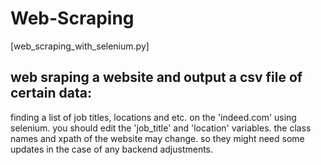 # Web-Scraping
[web_scraping_with_selenium.py]
## web sraping a website and output a csv file of certain data:
  finding a list of job titles, locations and etc. on the 'indeed.com' using selenium.
  you should edit the 'job_title' and 'location' variables.
  the class names and xpath of the website may change.
  so they might need some updates in the case of any backend adjustments.
